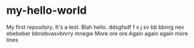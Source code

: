 # my-hello-world
My first repository.  It's a test.
Blah hello.
ddsgfsdf f s j sv bb bbnrg nev ebebeber bbnebvasvbnrry mnegw 
More ore ore
Again again again
more lines
